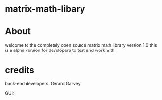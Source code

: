 # matrix-math-libary


# About
welcome to the completely open source matrix math library version 1.0 
this is a alpha version for developers to test and work with

# credits

back-end developers: Gerard Garvey

GUI: 
